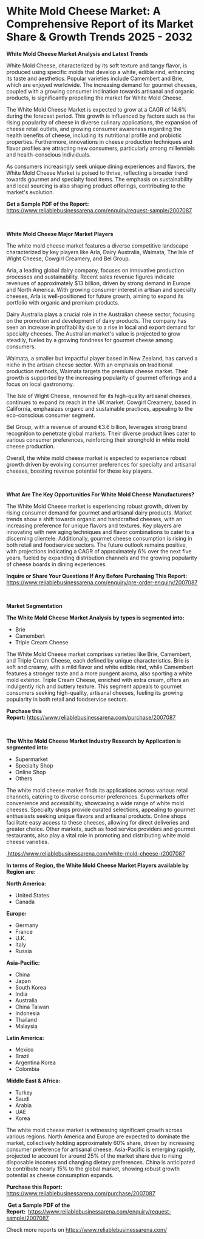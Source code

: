 <p><h1>White Mold Cheese Market: A Comprehensive Report of its Market Share & Growth Trends 2025 - 2032</h1></p><p><strong>White Mold Cheese Market Analysis and Latest Trends</strong></p>
<p><p>White Mold Cheese, characterized by its soft texture and tangy flavor, is produced using specific molds that develop a white, edible rind, enhancing its taste and aesthetics. Popular varieties include Camembert and Brie, which are enjoyed worldwide. The increasing demand for gourmet cheeses, coupled with a growing consumer inclination towards artisanal and organic products, is significantly propelling the market for White Mold Cheese.</p><p>The White Mold Cheese Market is expected to grow at a CAGR of 14.6% during the forecast period. This growth is influenced by factors such as the rising popularity of cheese in diverse culinary applications, the expansion of cheese retail outlets, and growing consumer awareness regarding the health benefits of cheese, including its nutritional profile and probiotic properties. Furthermore, innovations in cheese production techniques and flavor profiles are attracting new consumers, particularly among millennials and health-conscious individuals. </p><p>As consumers increasingly seek unique dining experiences and flavors, the White Mold Cheese Market is poised to thrive, reflecting a broader trend towards gourmet and specialty food items. The emphasis on sustainability and local sourcing is also shaping product offerings, contributing to the market's evolution.</p></p>
<p><strong>Get a Sample PDF of the Report:&nbsp;</strong> <a href="https://www.reliablebusinessarena.com/enquiry/request-sample/2007087?utm_campaign=3286&utm_medium=2&utm_source=Github&utm_content=ia&utm_term=07042025&utm_id=white-mold-cheese">https://www.reliablebusinessarena.com/enquiry/request-sample/2007087</a></p>
<p>&nbsp;</p>
<p><strong>White Mold Cheese Major Market Players</strong></p>
<p><p>The white mold cheese market features a diverse competitive landscape characterized by key players like Arla, Dairy Australia, Waimata, The Isle of Wight Cheese, Cowgirl Creamery, and Bel Group. </p><p>Arla, a leading global dairy company, focuses on innovative production processes and sustainability. Recent sales revenue figures indicate revenues of approximately $13 billion, driven by strong demand in Europe and North America. With growing consumer interest in artisan and specialty cheeses, Arla is well-positioned for future growth, aiming to expand its portfolio with organic and premium products.</p><p>Dairy Australia plays a crucial role in the Australian cheese sector, focusing on the promotion and development of dairy products. The company has seen an increase in profitability due to a rise in local and export demand for specialty cheeses. The Australian market's value is projected to grow steadily, fueled by a growing fondness for gourmet cheese among consumers.</p><p>Waimata, a smaller but impactful player based in New Zealand, has carved a niche in the artisan cheese sector. With an emphasis on traditional production methods, Waimata targets the premium cheese market. Their growth is supported by the increasing popularity of gourmet offerings and a focus on local gastronomy.</p><p>The Isle of Wight Cheese, renowned for its high-quality artisanal cheeses, continues to expand its reach in the UK market. Cowgirl Creamery, based in California, emphasizes organic and sustainable practices, appealing to the eco-conscious consumer segment.</p><p>Bel Group, with a revenue of around €3.6 billion, leverages strong brand recognition to penetrate global markets. Their diverse product lines cater to various consumer preferences, reinforcing their stronghold in white mold cheese production.</p><p>Overall, the white mold cheese market is expected to experience robust growth driven by evolving consumer preferences for specialty and artisanal cheeses, boosting revenue potential for these key players.</p></p>
<p>&nbsp;</p>
<p><strong>What Are The Key Opportunities For White Mold Cheese Manufacturers?</strong></p>
<p><p>The White Mold Cheese market is experiencing robust growth, driven by rising consumer demand for gourmet and artisanal dairy products. Market trends show a shift towards organic and handcrafted cheeses, with an increasing preference for unique flavors and textures. Key players are innovating with new aging techniques and flavor combinations to cater to a discerning clientele. Additionally, gourmet cheese consumption is rising in both retail and foodservice sectors. The future outlook remains positive, with projections indicating a CAGR of approximately 6% over the next five years, fueled by expanding distribution channels and the growing popularity of cheese boards in dining experiences.</p></p>
<p><strong>Inquire or Share Your Questions If Any Before Purchasing This Report:</strong> <a href="https://www.reliablebusinessarena.com/enquiry/pre-order-enquiry/2007087?utm_campaign=3286&utm_medium=2&utm_source=Github&utm_content=ia&utm_term=07042025&utm_id=white-mold-cheese">https://www.reliablebusinessarena.com/enquiry/pre-order-enquiry/2007087</a></p>
<p>&nbsp;</p>
<p><strong>Market Segmentation</strong></p>
<p><strong>The White Mold Cheese Market Analysis by types is segmented into:</strong></p>
<p><ul><li>Brie</li><li>Camembert</li><li>Triple Cream Cheese</li></ul></p>
<p><p>The White Mold Cheese market comprises varieties like Brie, Camembert, and Triple Cream Cheese, each defined by unique characteristics. Brie is soft and creamy, with a mild flavor and white edible rind, while Camembert features a stronger taste and a more pungent aroma, also sporting a white mold exterior. Triple Cream Cheese, enriched with extra cream, offers an indulgently rich and buttery texture. This segment appeals to gourmet consumers seeking high-quality, artisanal cheeses, fueling its growing popularity in both retail and foodservice sectors.</p></p>
<p><strong>Purchase this Report:&nbsp;</strong><a href="https://www.reliablebusinessarena.com/purchase/2007087?utm_campaign=3286&utm_medium=2&utm_source=Github&utm_content=ia&utm_term=07042025&utm_id=white-mold-cheese">https://www.reliablebusinessarena.com/purchase/2007087</a></p>
<p>&nbsp;</p>
<p><strong>The White Mold Cheese Market Industry Research by Application is segmented into:</strong></p>
<p><ul><li>Supermarket</li><li>Specialty Shop</li><li>Online Shop</li><li>Others</li></ul></p>
<p><p>The white mold cheese market finds its applications across various retail channels, catering to diverse consumer preferences. Supermarkets offer convenience and accessibility, showcasing a wide range of white mold cheeses. Specialty shops provide curated selections, appealing to gourmet enthusiasts seeking unique flavors and artisanal products. Online shops facilitate easy access to these cheeses, allowing for direct deliveries and greater choice. Other markets, such as food service providers and gourmet restaurants, also play a vital role in promoting and distributing white mold cheese varieties.</p></p>
<p><a href="https://www.reliablebusinessarena.com/white-mold-cheese-r2007087?utm_campaign=3286&utm_medium=2&utm_source=Github&utm_content=ia&utm_term=07042025&utm_id=white-mold-cheese">&nbsp;https://www.reliablebusinessarena.com/white-mold-cheese-r2007087</a></p>
<p><strong>In terms of Region, the White Mold Cheese Market Players available by Region are:</strong></p>
<p>
    <p> <strong> North America: </strong>
        <ul>
            <li>United States</li>
            <li>Canada</li>
        </ul>
        </p> 
    <p> <strong> Europe: </strong>
        <ul>
            <li>Germany</li>
            <li>France</li>
            <li>U.K.</li>
            <li>Italy</li>
            <li>Russia</li>
        </ul>
        </p> 
    <p> <strong> Asia-Pacific: </strong>
        <ul>
            <li>China</li>
            <li>Japan</li>
            <li>South Korea</li>
            <li>India</li>
            <li>Australia</li>
            <li>China Taiwan</li>
            <li>Indonesia</li>
            <li>Thailand</li>
            <li>Malaysia</li>
        </ul>
        </p> 
    <p> <strong> Latin America: </strong>
        <ul>
            <li>Mexico</li>
            <li>Brazil</li>
            <li>Argentina Korea</li>
            <li>Colombia</li>
        </ul>
        </p> 
    <p> <strong> Middle East & Africa: </strong>
        <ul>
            <li>Turkey</li>
            <li>Saudi</li>
            <li>Arabia</li>
            <li>UAE</li>
            <li>Korea</li>
        </ul>
    </p>
    </p>
<p><p>The white mold cheese market is witnessing significant growth across various regions. North America and Europe are expected to dominate the market, collectively holding approximately 60% share, driven by increasing consumer preference for artisanal cheese. Asia-Pacific is emerging rapidly, projected to account for around 25% of the market share due to rising disposable incomes and changing dietary preferences. China is anticipated to contribute nearly 15% to the global market, showing robust growth potential as cheese consumption expands.</p></p>
<p><strong>Purchase this Report: </strong><a href="https://www.reliablebusinessarena.com/purchase/2007087?utm_campaign=3286&utm_medium=2&utm_source=Github&utm_content=ia&utm_term=07042025&utm_id=white-mold-cheese">https://www.reliablebusinessarena.com/purchase/2007087</a></p>
<p>&nbsp;<strong>Get a Sample PDF of the Report:&nbsp;&nbsp;</strong><a href="https://www.reliablebusinessarena.com/enquiry/request-sample/2007087?utm_campaign=3286&utm_medium=2&utm_source=Github&utm_content=ia&utm_term=07042025&utm_id=white-mold-cheese">https://www.reliablebusinessarena.com/enquiry/request-sample/2007087</a></p>
<p><strong></strong></p>
<p>Check more reports on <a href="https://www.reliablebusinessarena.com/?utm_campaign=3286&utm_medium=2&utm_source=Github&utm_content=ia&utm_term=07042025&utm_id=white-mold-cheese">https://www.reliablebusinessarena.com/</a></p>